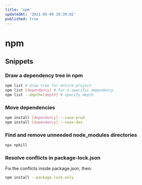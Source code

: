 ```yaml
---
title: 'npm'
updatedAt: '2021-05-09 19:39:02'
published: true
---
```


# npm

## Snippets

### Draw a dependency tree in npm

```bash
npm list # draw tree for entire project
npm list [dependency] # for a specific dependency
npm list --depth=[depth] # specify depth
```

### Move dependencies

```bash
npm install [dependency] --save-prod
npm install [dependency] --save-dev
```

### Find and remove unneeded node_modules directories

```bash
npx npkill
```

### Resolve conflicts in package-lock.json

Fix the conflicts inside package.json, then:

```bash
npm install --package-lock-only
```
